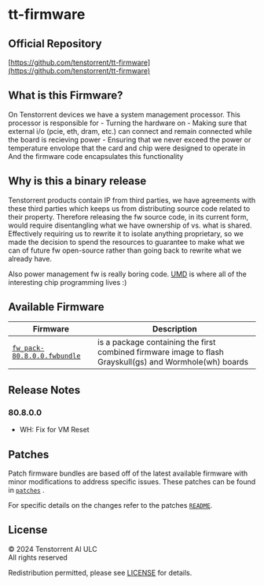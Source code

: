 # tt-firmware

## Official Repository
[https://github.com/tenstorrent/tt-firmware](https://github.com/tenstorrent/tt-firmware)

## What is this Firmware?

On Tenstorrent devices we have a system management processor.
This processor is responsible for
    - Turning the hardware on
    - Making sure that external i/o (pcie, eth, dram, etc.) can connect and remain connected while the board is recieving power
    - Ensuring that we never exceed the power or temperature envolope that the card and chip were designed to operate in
And the firmware code encapsulates this functionality

## Why is this a binary release

Tenstorrent products contain IP from third parties, we have agreements with these third parties which keeps us from distributing source code related to their property.
Therefore releasing the fw source code, in its current form, would require disentangling what we have ownership of vs. what is shared. Effectively requiring us to rewrite it to isolate anything proprietary, so we made the decision to spend the resources to
guarantee to make what we can of future fw open-source rather than going back to rewrite what we already have.

Also power management fw is really boring code. [UMD](https://github.com/tenstorrent/tt-umd) is where all of the interesting chip programming lives :)

## Available Firmware

| Firmware | Description |
| --- | --- |
| [`fw_pack-80.8.0.0.fwbundle`](fw_pack-80.8.0.0.fwbundle) | is a package containing the first combined firmware image to flash Grayskull(gs) and Wormhole(wh) boards|

## Release Notes

### 80.8.0.0
- WH: Fix for VM Reset

## Patches

Patch firmware bundles are based off of the latest available firmware with minor modifications to address specific issues. These patches can be found in [`patches`](patches/) .

For specific details on the changes refer to the patches [`README`](patches/README.md).

## License
© 2024 Tenstorrent AI ULC<br/>
All rights reserved

Redistribution permitted, please see [LICENSE](LICENSE) for details.
